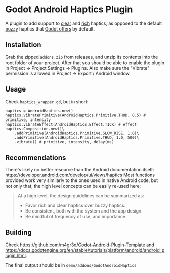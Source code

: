 # Godot Android Haptics Plugin
A plugin to add support to [clear](https://developer.android.com/develop/ui/views/haptics/haptics-principles#clear_haptics) and [rich](https://developer.android.com/develop/ui/views/haptics/haptics-principles#rich_haptics) haptics, as opposed to the default [buzzy](https://developer.android.com/develop/ui/views/haptics/haptics-principles#buzzy_haptics) haptics that [Godot offers](https://docs.godotengine.org/en/stable/classes/class_input.html#class-input-method-vibrate-handheld) by default.

## Installation
Grab the zipped `addons.zip` from releases, and unzip its contents into the root folder of your project. After that you should be able to enable the plugin in Project -> Project Settings -> Plugins. Also make sure the "Vibrate" permission is allowed in Project -> Export / Android window.

## Usage
Check `haptics_wrapper.gd`, but in short:
```gdscript
haptics = AndroidHaptics.new()
haptics.vibratePrimitive(AndroidHaptics.Primitive.THUD, 0.5) # primitive, intensity
haptics.vibrateEffect(AndroidHaptics.Effect.TICK) # effect
haptics.Composition.new()\
    .addPrimitive(AndroidHaptics.Primitive.SLOW_RISE, 1.0)\
    .addPrimitive(AndroidHaptics.Primitive.THUD, 1.0, 500)\ 
    .vibrate() # primitive, intensity, delay(ms)
```

## Recommendations
There's likely no better resource than the Android documentation itself: https://developer.android.com/develop/ui/views/haptics
Most functions provided work very similarly to the ones used in native Android code, but not only that, the high level concepts can be easily re-used here:

> At a high level, the design guidelines can be summarized as:
> 
> - Favor rich and clear haptics over buzzy haptics.
> - Be consistent, both with the system and the app design.
> - Be mindful of frequency of use, and importance.

## Building 
Check https://github.com/m4gr3d/Godot-Android-Plugin-Template and https://docs.godotengine.org/en/stable/tutorials/platform/android/android_plugin.html.

The final output should be in `demo/addons/GodotAndroidHaptics`
